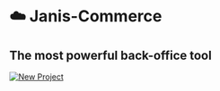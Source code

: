 # :cloud: Janis-Commerce
## The most powerful back-office tool
[![New Project](https://user-images.githubusercontent.com/39351850/133785879-36d61293-0112-45f7-b7ed-6b74709e0785.png)](https://janis.im/)
